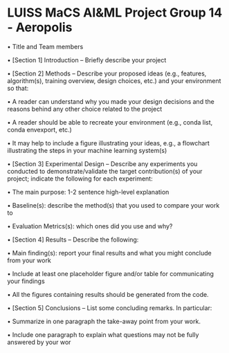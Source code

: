 # LUISS MaCS AI&ML Project Group 14 - Aeropolis


• Title and Team members

• [Section 1] Introduction – Briefly describe your project

• [Section 2] Methods – Describe your proposed ideas (e.g., features, algorithm(s),
training overview, design choices, etc.) and your environment so that:

• A reader can understand why you made your design decisions and the
reasons behind any other choice related to the project

• A reader should be able to recreate your environment (e.g., conda list,
conda envexport, etc.)

• It may help to include a figure illustrating your ideas, e.g., a flowchart
illustrating the steps in your machine learning system(s)

• [Section 3] Experimental Design – Describe any experiments you conducted to
demonstrate/validate the target contribution(s) of your project; indicate the
following for each experiment:

• The main purpose: 1-2 sentence high-level explanation

• Baseline(s): describe the method(s) that you used to compare your work
to

• Evaluation Metrics(s): which ones did you use and why?

• [Section 4] Results – Describe the following:

• Main finding(s): report your final results and what you might conclude
from your work

• Include at least one placeholder figure and/or table for communicating
your findings

• All the figures containing results should be generated from the code.

• [Section 5] Conclusions – List some concluding remarks. In particular:

• Summarize in one paragraph the take-away point from your work.

• Include one paragraph to explain what questions may not be fully
answered by your wor
